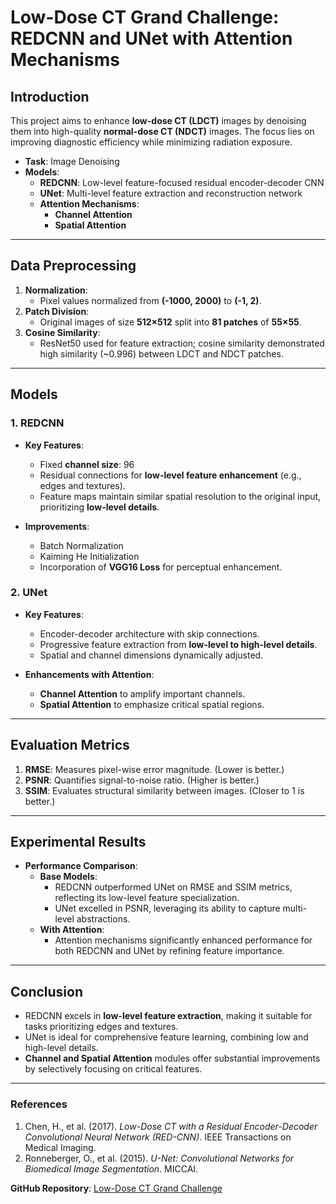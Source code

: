 # **Low-Dose CT Grand Challenge: REDCNN and UNet with Attention Mechanisms**

## **Introduction**
This project aims to enhance **low-dose CT (LDCT)** images by denoising them into high-quality **normal-dose CT (NDCT)** images. The focus lies on improving diagnostic efficiency while minimizing radiation exposure.

- **Task**: Image Denoising  
- **Models**:  
  - **REDCNN**: Low-level feature-focused residual encoder-decoder CNN  
  - **UNet**: Multi-level feature extraction and reconstruction network  
  - **Attention Mechanisms**:  
    - **Channel Attention**  
    - **Spatial Attention**  

---

## **Data Preprocessing**
1. **Normalization**:
   - Pixel values normalized from **(-1000, 2000)** to **(-1, 2)**.
2. **Patch Division**:
   - Original images of size **512×512** split into **81 patches** of **55×55**.
3. **Cosine Similarity**:
   - ResNet50 used for feature extraction; cosine similarity demonstrated high similarity (~0.996) between LDCT and NDCT patches.

---

## **Models**

### **1. REDCNN**  
- **Key Features**:
  - Fixed **channel size**: 96  
  - Residual connections for **low-level feature enhancement** (e.g., edges and textures).  
  - Feature maps maintain similar spatial resolution to the original input, prioritizing **low-level details**.  

- **Improvements**:
  - Batch Normalization  
  - Kaiming He Initialization  
  - Incorporation of **VGG16 Loss** for perceptual enhancement.

### **2. UNet**
- **Key Features**:
  - Encoder-decoder architecture with skip connections.  
  - Progressive feature extraction from **low-level to high-level details**.  
  - Spatial and channel dimensions dynamically adjusted.  

- **Enhancements with Attention**:
  - **Channel Attention** to amplify important channels.  
  - **Spatial Attention** to emphasize critical spatial regions.

---

## **Evaluation Metrics**
1. **RMSE**: Measures pixel-wise error magnitude. (Lower is better.)  
2. **PSNR**: Quantifies signal-to-noise ratio. (Higher is better.)  
3. **SSIM**: Evaluates structural similarity between images. (Closer to 1 is better.)  

---

## **Experimental Results**
- **Performance Comparison**:
  - **Base Models**:
    - REDCNN outperformed UNet on RMSE and SSIM metrics, reflecting its low-level feature specialization.  
    - UNet excelled in PSNR, leveraging its ability to capture multi-level abstractions.
  - **With Attention**:
    - Attention mechanisms significantly enhanced performance for both REDCNN and UNet by refining feature importance.

---

## **Conclusion**
- REDCNN excels in **low-level feature extraction**, making it suitable for tasks prioritizing edges and textures.  
- UNet is ideal for comprehensive feature learning, combining low and high-level details.  
- **Channel and Spatial Attention** modules offer substantial improvements by selectively focusing on critical features.

---

### **References**
1. Chen, H., et al. (2017). *Low-Dose CT with a Residual Encoder-Decoder Convolutional Neural Network (RED-CNN)*. IEEE Transactions on Medical Imaging.  
2. Ronneberger, O., et al. (2015). *U-Net: Convolutional Networks for Biomedical Image Segmentation*. MICCAI.  

**GitHub Repository**: [Low-Dose CT Grand Challenge](https://github.com/ksouth0413/Low-Dose-CT-Grand-Challenge)  
